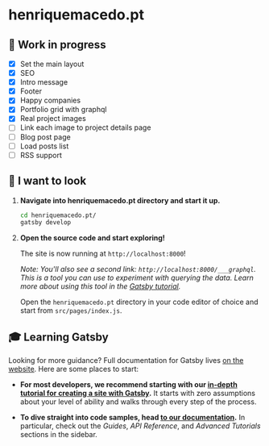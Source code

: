 # henriquemacedo.pt

## 🚀 Work in progress

- [x] Set the main layout
- [x] SEO
- [x] Intro message
- [x] Footer
- [x] Happy companies
- [x] Portfolio grid with graphql
- [x] Real project images
- [ ] Link each image to project details page
- [ ] Blog post page
- [ ] Load posts list
- [ ] RSS support

## 🧐 I want to look

1. **Navigate into henriquemacedo.pt directory and start it up.**

   ```sh
   cd henriquemacedo.pt/
   gatsby develop
   ```

2. **Open the source code and start exploring!**

   The site is now running at `http://localhost:8000`!

   _Note: You'll also see a second link: _`http://localhost:8000/___graphql`_. This is a tool you can use to experiment with querying the data. Learn more about using this tool in the [Gatsby tutorial](https://www.gatsbyjs.org/tutorial/part-five/#introducing-graphiql)._

   Open the `henriquemacedo.pt` directory in your code editor of choice and start from `src/pages/index.js`.

## 🎓 Learning Gatsby

Looking for more guidance? Full documentation for Gatsby lives [on the website](https://www.gatsbyjs.org/). Here are some places to start:

- **For most developers, we recommend starting with our [in-depth tutorial for creating a site with Gatsby](https://www.gatsbyjs.org/tutorial/).** It starts with zero assumptions about your level of ability and walks through every step of the process.

- **To dive straight into code samples, head [to our documentation](https://www.gatsbyjs.org/docs/).** In particular, check out the _Guides_, _API Reference_, and _Advanced Tutorials_ sections in the sidebar.
